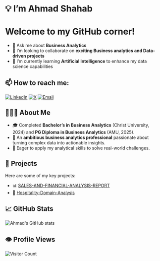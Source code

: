 # 💡 I’m **Ahmad Shahab**

# Welcome to my GitHub corner!   
- 💬 Ask me about **Business Analytics**  
- 🤝 I’m looking to collaborate on **exciting Business analytics and Data-driven projects**  
- 🤖 I’m currently learning **Artificial Intelligence** to enhance my data science capabilities  

## 📫 How to reach me:
[![LinkedIn](https://img.shields.io/badge/LinkedIn-blue?style=flat&logo=linkedin)](https://www.linkedin.com/in/ahmad-shahab-/)
[![X](https://img.shields.io/badge/X-000000?style=flat&logo=X&logoColor=white)](https://x.com/ahmad071201?s=21)
[![Email](https://img.shields.io/badge/Email-D14836?style=flat&logo=gmail&logoColor=white)](mailto:ahmad.shahab0007@gmail.com)

## 👨🏻‍💻 About Me  
- 🎓 Completed **Bachelor’s in Business Analytics** (Christ University, 2024) and **PG Diploma in Business Analytics** (AMU, 2025).  
- 💼 An **ambitious business analytics professional** passionate about turning complex data into actionable insights.  
- 🎯 Eager to apply my analytical skills to solve real-world challenges.  

## 🚀 Projects  
Here are some of my key projects:

- 📊 [SALES-AND-FINANCIAL-ANALYSIS-REPORT](https://github.com/AhmadShahab07/SALES-AND-FINANCIAL-ANALYSIS-REPORT)  
- 🏨 [Hospitality-Domain-Analysis](https://github.com/AhmadShahab07/Hospitality-Domain-Analysis)



## 📈 GitHub Stats  
![Ahmad's GitHub stats](https://github-readme-stats.vercel.app/api?username=ahmadshahab07&show_icons=true&theme=default&hide_rank=true)

## 👁️ Profile Views  
![Visitor Count](https://profile-counter.glitch.me/ahmadshahab07/count.svg)

